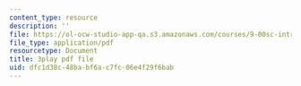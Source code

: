 ```yaml
---
content_type: resource
description: ''
file: https://ol-ocw-studio-app-qa.s3.amazonaws.com/courses/9-00sc-introduction-to-psychology-fall-2011/dfc1d38c48babf6ac7fc06e4f29f6bab_v4ur5mna060.pdf
file_type: application/pdf
resourcetype: Document
title: 3play pdf file
uid: dfc1d38c-48ba-bf6a-c7fc-06e4f29f6bab
---
```

